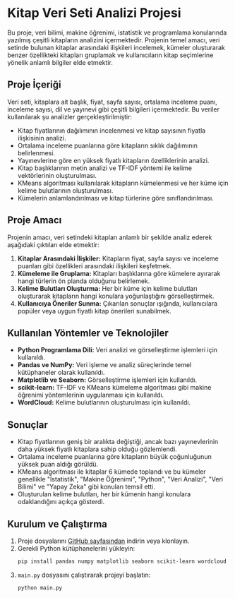 # Kitap Veri Seti Analizi Projesi

Bu proje, veri bilimi, makine öğrenimi, istatistik ve programlama konularında yazılmış çeşitli kitapların analizini içermektedir. Projenin temel amacı, veri setinde bulunan kitaplar arasındaki ilişkileri incelemek, kümeler oluşturarak benzer özellikteki kitapları gruplamak ve kullanıcıların kitap seçimlerine yönelik anlamlı bilgiler elde etmektir.

## Proje İçeriği

Veri seti, kitaplara ait başlık, fiyat, sayfa sayısı, ortalama inceleme puanı, inceleme sayısı, dil ve yayınevi gibi çeşitli bilgileri içermektedir. Bu veriler kullanılarak şu analizler gerçekleştirilmiştir:

- Kitap fiyatlarının dağılımının incelenmesi ve kitap sayısının fiyatla ilişkisinin analizi.
- Ortalama inceleme puanlarına göre kitapların sıklık dağılımının belirlenmesi.
- Yayınevlerine göre en yüksek fiyatlı kitapların özelliklerinin analizi.
- Kitap başlıklarının metin analizi ve TF-IDF yöntemi ile kelime vektörlerinin oluşturulması.
- KMeans algoritması kullanılarak kitapların kümelenmesi ve her küme için kelime bulutlarının oluşturulması.
- Kümelerin anlamlandırılması ve kitap türlerine göre sınıflandırılması.

## Proje Amacı

Projenin amacı, veri setindeki kitapları anlamlı bir şekilde analiz ederek aşağıdaki çıktıları elde etmektir:

1. **Kitaplar Arasındaki İlişkiler:** Kitapların fiyat, sayfa sayısı ve inceleme puanları gibi özellikleri arasındaki ilişkileri keşfetmek.
2. **Kümeleme ile Gruplama:** Kitapları başlıklarına göre kümelere ayırarak hangi türlerin ön planda olduğunu belirlemek.
3. **Kelime Bulutları Oluşturma:** Her bir küme için kelime bulutları oluşturarak kitapların hangi konulara yoğunlaştığını görselleştirmek.
4. **Kullanıcıya Öneriler Sunma:** Çıkarılan sonuçlar ışığında, kullanıcılara popüler veya uygun fiyatlı kitap önerileri sunabilmek.

## Kullanılan Yöntemler ve Teknolojiler

- **Python Programlama Dili:** Veri analizi ve görselleştirme işlemleri için kullanıldı.
- **Pandas ve NumPy:** Veri işleme ve analiz süreçlerinde temel kütüphaneler olarak kullanıldı.
- **Matplotlib ve Seaborn:** Görselleştirme işlemleri için kullanıldı.
- **scikit-learn:** TF-IDF ve KMeans kümeleme algoritması gibi makine öğrenimi yöntemlerinin uygulanması için kullanıldı.
- **WordCloud:** Kelime bulutlarının oluşturulması için kullanıldı.

## Sonuçlar

- Kitap fiyatlarının geniş bir aralıkta değiştiği, ancak bazı yayınevlerinin daha yüksek fiyatlı kitaplara sahip olduğu gözlemlendi.
- Ortalama inceleme puanlarına göre kitapların büyük çoğunluğunun yüksek puan aldığı görüldü.
- KMeans algoritması ile kitaplar 6 kümede toplandı ve bu kümeler genellikle "İstatistik", "Makine Öğrenimi", "Python", "Veri Analizi", "Veri Bilimi" ve "Yapay Zeka" gibi konuları temsil etti.
- Oluşturulan kelime bulutları, her bir kümenin hangi konulara odaklandığını açıkça gösterdi.

## Kurulum ve Çalıştırma

1. Proje dosyalarını [GitHub sayfasından](https://github.com/kullanici/kitap-analizi) indirin veya klonlayın.
2. Gerekli Python kütüphanelerini yükleyin:
    ```bash
    pip install pandas numpy matplotlib seaborn scikit-learn wordcloud
    ```
3. `main.py` dosyasını çalıştırarak projeyi başlatın:
    ```bash
    python main.py
    ```


